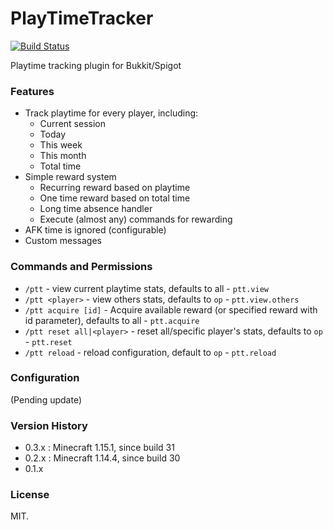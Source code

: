 # PlayTimeTracker

[![Build Status](https://ci.nyaacat.com/job/PlayTimeTracker/badge/icon)](https://ci.nyaacat.com/job/PlayTimeTracker/)

Playtime tracking plugin for Bukkit/Spigot

### Features
* Track playtime for every player, including:
  * Current session
  * Today
  * This week
  * This month
  * Total time
* Simple reward system
  * Recurring reward based on playtime
  * One time reward based on total time
  * Long time absence handler
  * Execute (almost any) commands for rewarding
* AFK time is ignored (configurable)
* Custom messages

### Commands and Permissions

* `/ptt` - view current playtime stats, defaults to all - `ptt.view`
* `/ptt <player>` - view others stats, defaults to `op` - `ptt.view.others`
* `/ptt acquire [id]` - Acquire available reward (or specified reward with id parameter), defaults to all - `ptt.acquire`
* `/ptt reset all|<player>` - reset all/specific player's stats, defaults to `op` - `ptt.reset`
* `/ptt reload` - reload configuration, default to `op` - `ptt.reload`

### Configuration

(Pending update)

### Version History
- 0.3.x : Minecraft 1.15.1, since build 31
- 0.2.x : Minecraft 1.14.4, since build 30
- 0.1.x

### License

MIT.
